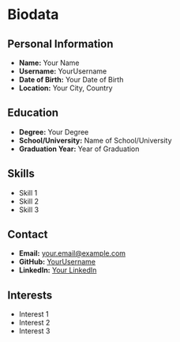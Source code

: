 # Biodata

## Personal Information

- **Name:** Your Name
- **Username:** YourUsername
- **Date of Birth:** Your Date of Birth
- **Location:** Your City, Country

## Education

- **Degree:** Your Degree
- **School/University:** Name of School/University
- **Graduation Year:** Year of Graduation

## Skills

- Skill 1
- Skill 2
- Skill 3

## Contact

- **Email:** your.email@example.com
- **GitHub:** [YourUsername](https://github.com/YourUsername)
- **LinkedIn:** [Your LinkedIn](https://www.linkedin.com/in/your-linkedin)

## Interests

- Interest 1
- Interest 2
- Interest 3

